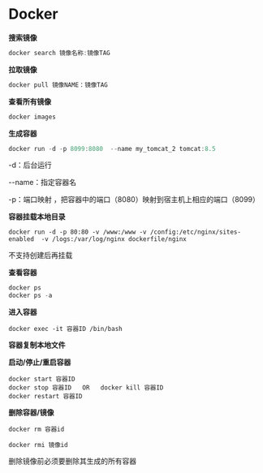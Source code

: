 # Docker

**搜索镜像**

```java
docker search 镜像名称:镜像TAG
```

**拉取镜像**

```java
docker pull 镜像NAME：镜像TAG
```

**查看所有镜像**

```java
docker images
```



**生成容器**

```java
docker run -d -p 8099:8080  --name my_tomcat_2 tomcat:8.5
```

-d：后台运行

--name：指定容器名

-p：端口映射 ，把容器中的端口（8080）映射到宿主机上相应的端口（8099）



**容器挂载本地目录**

```
docker run -d -p 80:80 -v /www:/www -v /config:/etc/nginx/sites-enabled  -v /logs:/var/log/nginx dockerfile/nginx
```

不支持创建后再挂载



**查看容器**

```java
docker ps
docker ps -a
```



**进入容器**

```
docker exec -it 容器ID /bin/bash
```

**容器复制本地文件**



**启动/停止/重启容器**

```
docker start 容器ID
docker stop 容器ID   OR   docker kill 容器ID
docker restart 容器ID
```



**删除容器/镜像**

```
docker rm 容器id

docker rmi 镜像id 
```

删除镜像前必须要删除其生成的所有容器